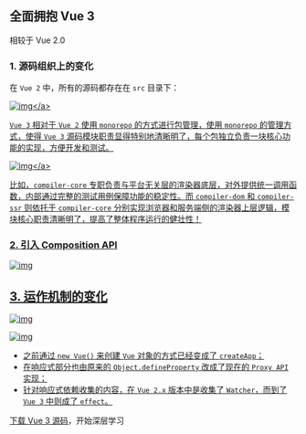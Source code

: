 ## 全面拥抱 Vue 3
相较于 Vue 2.0

### 1. 源码组织上的变化
在 `Vue 2` 中，所有的源码都存在在 `src` 目录下：

<a data-fancybox title="img" href="https://p3-juejin.byteimg.com/tos-cn-i-k3u1fbpfcp/ddc2d129b1664b31935609ae4e713856~tplv-k3u1fbpfcp-zoom-in-crop-mark:3024:0:0:0.awebp?">![img](https://p3-juejin.byteimg.com/tos-cn-i-k3u1fbpfcp/ddc2d129b1664b31935609ae4e713856~tplv-k3u1fbpfcp-zoom-in-crop-mark:3024:0:0:0.awebp?)</a>

`Vue 3` 相对于 `Vue 2` 使用 `monorepo` 的方式进行包管理，使用 `monorepo` 的管理方式，使得 `Vue 3` 源码模块职责显得特别地清晰明了，每个包独立负责一块核心功能的实现，方便开发和测试。

<a data-fancybox title="img" href="https://p1-juejin.byteimg.com/tos-cn-i-k3u1fbpfcp/a0dd5ab8f7fe4d45929bdd734fd01a12~tplv-k3u1fbpfcp-zoom-in-crop-mark:3024:0:0:0.awebp?">![img](https://p1-juejin.byteimg.com/tos-cn-i-k3u1fbpfcp/a0dd5ab8f7fe4d45929bdd734fd01a12~tplv-k3u1fbpfcp-zoom-in-crop-mark:3024:0:0:0.awebp?)</a>

比如，`compiler-core` 专职负责与平台无关层的渲染器底层，对外提供统一调用函数，内部通过完整的测试用例保障功能的稳定性。而 `compiler-dom` 和 `compiler-ssr` 则依托于 `compiler-core` 分别实现浏览器和服务端侧的渲染器上层逻辑，模块核心职责清晰明了，提高了整体程序运行的健壮性！

### 2. 引入 Composition API
![img](https://p6-juejin.byteimg.com/tos-cn-i-k3u1fbpfcp/f13d16b31d3443ec9c29935870c9f7bb~tplv-k3u1fbpfcp-zoom-in-crop-mark:3024:0:0:0.awebp?)

## 3. 运作机制的变化
![img](https://p3-juejin.byteimg.com/tos-cn-i-k3u1fbpfcp/fa72bab154fd45a7b793d6f33aaa3043~tplv-k3u1fbpfcp-zoom-in-crop-mark:3024:0:0:0.awebp?)

![img](https://p3-juejin.byteimg.com/tos-cn-i-k3u1fbpfcp/4b410850bd4d4e2198e62e4c38bf8b92~tplv-k3u1fbpfcp-zoom-in-crop-mark:3024:0:0:0.awebp?)

- 之前通过 `new Vue()` 来创建 `Vue` 对象的方式已经变成了 `createApp`；
- 在响应式部分也由原来的 `Object.defineProperty` 改成了现在的 `Proxy API` 实现；
- 针对响应式依赖收集的内容，在 `Vue 2.x` 版本中是收集了 `Watcher`，而到了 `Vue 3` 中则成了 `effect`。

下载 [Vue 3 源码](https://github.com/vuejs/core)，开始深层学习